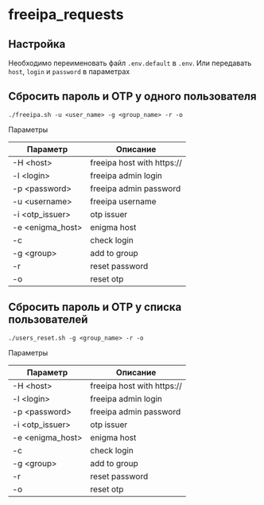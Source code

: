 # freeipa_requests

## Настройка

Необходимо переименовать файл ```.env.default``` в ```.env```. Или передавать ```host```, ```login``` и ```password``` в параметрах

## Сбросить пароль и OTP у одного пользователя

```./freeipa.sh -u <user_name> -g <group_name> -r -o```

Параметры

| Параметр           | Описание                   |
| ------------------ | -------------------------- |
| -H \<host\>        | freeipa host with https:// |
| -l \<login\>       | freeipa admin login        |
| -p \<password\>    | freeipa admin password     |
| -u \<username\>    | freeipa username           |
| -i \<otp_issuer\>  | otp issuer                 |
| -e \<enigma_host\> | enigma host                |
| -c                 | check login                |
| -g \<group\>       | add to group               |
| -r                 | reset password             |
| -o                 | reset otp                  |

## Сбросить пароль и OTP у списка пользователей

```./users_reset.sh -g <group_name> -r -o```

Параметры

| Параметр           | Описание                   |
| ------------------ | -------------------------- |
| -H \<host\>        | freeipa host with https:// |
| -l \<login\>       | freeipa admin login        |
| -p \<password\>    | freeipa admin password     |
| -i \<otp_issuer\>  | otp issuer                 |
| -e \<enigma_host\> | enigma host                |
| -c                 | check login                |
| -g \<group\>       | add to group               |
| -r                 | reset password             |
| -o                 | reset otp                  |
